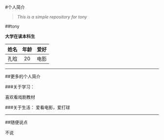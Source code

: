 #个人简介
>*This is a simple repository for tony*

##tony


**大学在读本科生**

| 姓名          | 年龄          |爱好 |
| ------------- |:-------------:|:-----:|
| 孔晗            | 20            | 电影   |

***
##更多的个人简介

###关于学习：

喜欢看戏剧教材

###关于生活：
爱看电影，爱打球

***

##随便说点

不说


